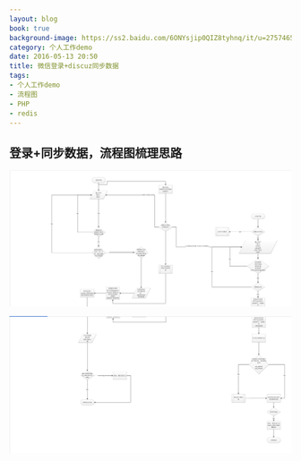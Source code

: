```yaml
---
layout: blog
book: true
background-image: https://ss2.baidu.com/6ONYsjip0QIZ8tyhnq/it/u=2757465089,4292733014&fm=58&bpow=1280&bpoh=987&u_exp_0=2570485985,3975965881&fm_exp_0=86
category: 个人工作demo
date: 2016-05-13 20:50
title: 微信登录+discuz同步数据 
tags:
- 个人工作demo
- 流程图
- PHP
- redis
---
```


## 登录+同步数据，流程图梳理思路
![Aaron Swartz](https://github.com/Yii18/Yii18.github.io/blob/master/style/images/1.png)  

![Aaron Swartz](https://github.com/Yii18/Yii18.github.io/blob/master/style/images/2.png)